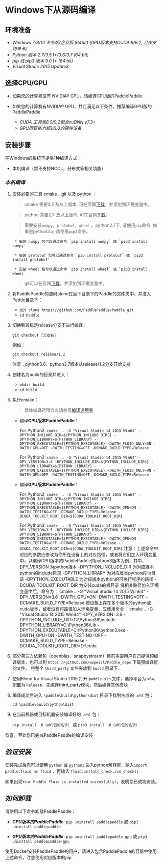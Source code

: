 # **Windows下从源码编译**

## 环境准备

* *Windows 7/8/10 专业版/企业版 (64bit) (GPU版本支持CUDA 8/9.2, 且仅支持单卡)*
* *Python 版本 2.7/3.5.1+/3.6/3.7 (64 bit)*
* *pip 或 pip3 版本 9.0.1+ (64 bit)*
* *Visual Studio 2015 Update3*

## 选择CPU/GPU

* 如果您的计算机没有 NVIDIA® GPU，请编译CPU版的PaddlePaddle

* 如果您的计算机有NVIDIA® GPU，并且满足以下条件，推荐编译GPU版的PaddlePaddle
    * *CUDA 工具包8.0/9.2配合cuDNN v7.3+*
    * *GPU运算能力超过1.0的硬件设备*

## 安装步骤

在Windows的系统下提供1种编译方式：

* 本机编译（暂不支持NCCL，分布式等相关功能）

<a name="win_source"></a>
### ***本机编译***

1. 安装必要的工具 cmake，git 以及 python ：

    > cmake 需要3.5 及以上版本, 可在官网[下载](https://cmake.org/download/)，并添加到环境变量中。

    > python 需要2.7 及以上版本, 可在官网[下载](https://www.python.org/download/releases/2.7/)。

    > 需要安装`numpy, protobuf, wheel` 。python2.7下, 请使用`pip`命令; 如果是python3.x, 请使用`pip3`命令。

        * 安装 numpy 包可以通过命令 `pip install numpy` 或 `pip3 install numpy`

        * 安装 protobuf 包可以通过命令 `pip install protobuf` 或 `pip3 install protobuf`

        * 安装 wheel 包可以通过命令 `pip install wheel` 或 `pip3 install wheel`

    > git可以在官网[下载](https://gitforwindows.org/)，并添加到环境变量中。

2. 将PaddlePaddle的源码clone在当下目录下的Paddle的文件夹中，并进入Padde目录下：

	- `git clone https://github.com/PaddlePaddle/Paddle.git`
	- `cd Paddle`

3. 切换到较稳定release分支下进行编译：

	`git checkout [分支名]`

	例如：

	`git checkout release/1.2`

	注意：python3.6、python3.7版本从release/1.2分支开始支持

4. 创建名为build的目录并进入：

	- `mkdir build`
	- `cd build`

5. 执行cmake：

	>具体编译选项含义请参见[编译选项表](../Tables.html/#Compile)

	*  编译**CPU版本PaddlePaddle**：

		For Python2: `cmake .. -G "Visual Studio 14 2015 Win64" -DPYTHON_INCLUDE_DIR=${PYTHON_INCLUDE_DIRS}
			 -DPYTHON_LIBRARY=${PYTHON_LIBRARY}
			 -DPYTHON_EXECUTABLE=${PYTHON_EXECUTABLE} -DWITH_FLUID_ONLY=ON -DWITH_GPU=OFF -DWITH_TESTING=OFF -DCMAKE_BUILD_TYPE=Release`

		For Python3: `cmake .. -G "Visual Studio 14 2015 Win64" -DPY_VERSION=3.5 -DPYTHON_INCLUDE_DIR=${PYTHON_INCLUDE_DIRS}
			 -DPYTHON_LIBRARY=${PYTHON_LIBRARY}
			 -DPYTHON_EXECUTABLE=${PYTHON_EXECUTABLE} -DWITH_FLUID_ONLY=ON -DWITH_GPU=OFF -DWITH_TESTING=OFF -DCMAKE_BUILD_TYPE=Release`

	*  编译**GPU版本PaddlePaddle**：

		For Python2: `cmake .. -G "Visual Studio 14 2015 Win64" -DPYTHON_INCLUDE_DIR=${PYTHON_INCLUDE_DIRS}
			 -DPYTHON_LIBRARY=${PYTHON_LIBRARY}
			 -DPYTHON_EXECUTABLE=${PYTHON_EXECUTABLE}
			 -DWITH_GPU=ON -DWITH_TESTING=OFF -DCMAKE_BUILD_TYPE=Release -DCUDA_TOOLKIT_ROOT_DIR=${CUDA_TOOLKIT_ROOT_DIR}`

		For Python3: `cmake .. -G "Visual Studio 14 2015 Win64" -DPY_VERSION=3.5 -DPYTHON_INCLUDE_DIR=${PYTHON_INCLUDE_DIRS}
			 -DPYTHON_LIBRARY=${PYTHON_LIBRARY}
			 -DPYTHON_EXECUTABLE=${PYTHON_EXECUTABLE}
			 -DWITH_GPU=ON -DWITH_TESTING=OFF -DCMAKE_BUILD_TYPE=Release -DCUDA_TOOLKIT_ROOT_DIR=${CUDA_TOOLKIT_ROOT_DIR}`
	注意：上述命令中对应的参数应修改为你所在设备上的对应路径，或者将它们加入环境变量中，以编译GPU版本的PaddlePaddle的python3版本为例，其中，
	-DPY_VERSION 为python版本
	-DPYTHON_INCLUDE_DIR 为对应版本python的include目录
	-DPYTHON_LIBRARY 为对应版本python的lib目录
	-DPYTHON_EXECUTABLE 为对应版本python的可执行程序的路径
	-DCUDA_TOOLKIT_ROOT_DIR 为安装cuda的根目录
	将相关路径加入环境变量中后，命令为：
	cmake .. -G "Visual Studio 14 2015 Win64" -DPY_VERSION=3.6 -DWITH_GPU=ON -DWITH_TESTING=OFF -DCMAKE_BUILD_TYPE=Release 
	若设备上存在多个版本的python或cuda版本，或者没有将路径加入环境变量，应使用命令：
	cmake .. -G "Visual Studio 14 2015 Win64" -DPY_VERSION=3.6 -DPYTHON_INCLUDE_DIR=C:\\Python36\\include -DPYTHON_LIBRARY=C:\\Python36\\Lib -DPYTHON_EXECUTABLE=C:\\Python36\\python3.exe -DWITH_GPU=ON -DWITH_TESTING=OFF -DCMAKE_BUILD_TYPE=Release -DCUDA_TOOLKIT_ROOT_DIR=D:\\cuda

6. 部分第三方依赖包（openblas，snappystream）目前需要用户自己提供预编译版本，也可以到 `https://github.com/wopeizl/Paddle_deps` 下载预编译好的文件， 将整个 `third_party` 文件夹放到 `build` 目录下.

7. 使用Blend for Visual Studio 2015 打开 `paddle.sln` 文件，选择平台为 `x64`，配置为 `Release`，先编译third_party模块，然后编译其他模块

8. 编译成功后进入 `\paddle\build\python\dist` 目录下找到生成的 `.whl` 包：

	`cd \paddle\build\python\dist`

9. 在当前机器或目标机器安装编译好的 `.whl` 包：

	`pip install -U（whl包的名字）` 或 `pip3 install -U（whl包的名字）`

恭喜，至此您已完成PaddlePaddle的编译安装

## ***验证安装***
安装完成后您可以使用 `python` 或 `python3` 进入python解释器，输入`import paddle.fluid as fluid` ，再输入
 `fluid.install_check.run_check()`

如果出现`Your Paddle Fluid is installed succesfully!`，说明您已成功安装。

## ***如何卸载***
请使用以下命令卸载PaddlePaddle：

* ***CPU版本的PaddlePaddle***: `pip uninstall paddlepaddle` 或 `pip3 uninstall paddlepaddle`

* ***GPU版本的PaddlePaddle***: `pip uninstall paddlepaddle-gpu` 或 `pip3 uninstall paddlepaddle-gpu`

使用Docker安装PaddlePaddle的用户，请进入包含PaddlePaddle的容器中使用上述命令，注意使用对应版本的pip
